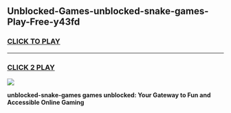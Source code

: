 
## Unblocked-Games-unblocked-snake-games-Play-Free-y43fd
<h3>
<a href="https://premium76.site?title=unblocked-snake-games&ref=10A">CLICK TO PLAY</a></h3>
<hr>

<h3>
<a href="https://premium76.site?title=unblocked-snake-games&ref=10A">CLICK 2 PLAY</a>
  
</h3>

<a href="https://premium76.site?title=unblocked-snake-games&ref=10A"><img src="https://clearcache.store/games.png"></a>


**unblocked-snake-games games unblocked: Your Gateway to Fun and Accessible Online Gaming**
